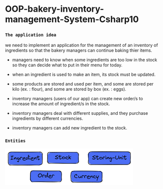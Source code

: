 # OOP-bakery-inventory-management-System-Csharp10

### `The application idea`
we need to implement an application for the management of an inventory of ingredients so that the bakery managers can continue baking thier items.

- managers need to know when some ingredients are too low in the stock so they can decide what to put in their menu for today.

- when an ingredient is used to make an item, its stock must be updated.

- some products are stored and used per item, and some are stored per kilo (ex. : flour), and some are stored by box (ex. : eggs).

- inventory managers (users of our app) can create new order/s to increase the amount of ingredient/s in the stock.

- inventory managers deal with different supplies, and they purchase ingredients by different currencies.

- inventory managers can add new ingredient to the stock.

### `Entities` 
![](readme.excalidraw.png)